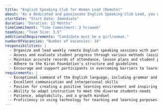 ```yaml
---
title: "English Speaking Club for Women Lead (Remote)"
about: "As a dedicated and passionate English Speaking Club Lead, you will possess a strong command of the English language, a love for teaching, and the ability to inspire participants. If you are an experienced educator who believes in fostering a positive and engaging learning environment, we invite you to apply. You will lead a small group of 4-5 women, guiding them to become confident in holding conversations in English."
startDate: "Start Date: Immediate"
duration: "Duration: 12 Months"
timeCommitment: "Time Commitment: 2 hr/week"
teamSize: "Team Size: 3-5"
additionalRequirements: "Candidate must be a girl/woman."
numberOfVacancies: "Number of Vacancies: 10"
responsibilities: |
  - Organize and lead weekly remote English speaking sessions with participants
  - Assess and evaluate student progress through various methods (assignments, quizzes, tests, and projects), providing constructive feedback
  - Maintain accurate records of attendance, lesson plans and student progress
  - Adhere to the Kiran Foundation's structure and guidelines
  - Encourage and support participants in overcoming barriers to learning
requirements: |
  - Exceptional command of the English language, including grammar and syntax
  - Excellent communication and interpersonal skills
  - Passion for creating a positive learning environment and inspiring participants
  - Ability to adapt instruction to meet the diverse students needs
  - Patience, adaptability, and a growth mindset
  - Proficiency in using technology for teaching and learning purposes
---
```


